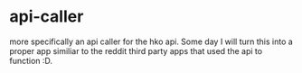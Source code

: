 # api-caller

more specifically an api caller for the hko api. Some day I will turn this into a proper app similiar to the reddit third party apps that used the api to function :D.
